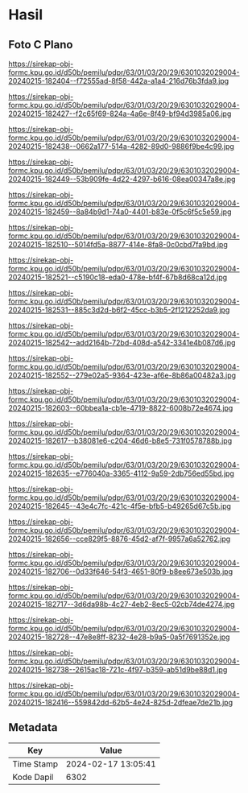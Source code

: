 # Hasil

## Foto C Plano

https://sirekap-obj-formc.kpu.go.id/d50b/pemilu/pdpr/63/01/03/20/29/6301032029004-20240215-182404--f72555ad-8f58-442a-a1a4-216d76b3fda9.jpg

https://sirekap-obj-formc.kpu.go.id/d50b/pemilu/pdpr/63/01/03/20/29/6301032029004-20240215-182427--f2c65f69-824a-4a6e-8f49-bf94d3985a06.jpg

https://sirekap-obj-formc.kpu.go.id/d50b/pemilu/pdpr/63/01/03/20/29/6301032029004-20240215-182438--0662a177-514a-4282-89d0-9886f9be4c99.jpg

https://sirekap-obj-formc.kpu.go.id/d50b/pemilu/pdpr/63/01/03/20/29/6301032029004-20240215-182449--53b909fe-4d22-4297-b616-08ea00347a8e.jpg

https://sirekap-obj-formc.kpu.go.id/d50b/pemilu/pdpr/63/01/03/20/29/6301032029004-20240215-182459--8a84b9d1-74a0-4401-b83e-0f5c6f5c5e59.jpg

https://sirekap-obj-formc.kpu.go.id/d50b/pemilu/pdpr/63/01/03/20/29/6301032029004-20240215-182510--5014fd5a-8877-414e-8fa8-0c0cbd7fa9bd.jpg

https://sirekap-obj-formc.kpu.go.id/d50b/pemilu/pdpr/63/01/03/20/29/6301032029004-20240215-182521--c5190c18-eda0-478e-bf4f-67b8d68ca12d.jpg

https://sirekap-obj-formc.kpu.go.id/d50b/pemilu/pdpr/63/01/03/20/29/6301032029004-20240215-182531--885c3d2d-b6f2-45cc-b3b5-2f1212252da9.jpg

https://sirekap-obj-formc.kpu.go.id/d50b/pemilu/pdpr/63/01/03/20/29/6301032029004-20240215-182542--add2164b-72bd-408d-a542-3341e4b087d6.jpg

https://sirekap-obj-formc.kpu.go.id/d50b/pemilu/pdpr/63/01/03/20/29/6301032029004-20240215-182552--279e02a5-9364-423e-af6e-8b86a00482a3.jpg

https://sirekap-obj-formc.kpu.go.id/d50b/pemilu/pdpr/63/01/03/20/29/6301032029004-20240215-182603--60bbea1a-cb1e-4719-8822-6008b72e4674.jpg

https://sirekap-obj-formc.kpu.go.id/d50b/pemilu/pdpr/63/01/03/20/29/6301032029004-20240215-182617--b38081e6-c204-46d6-b8e5-731f0578788b.jpg

https://sirekap-obj-formc.kpu.go.id/d50b/pemilu/pdpr/63/01/03/20/29/6301032029004-20240215-182635--e776040a-3365-4112-9a59-2db756ed55bd.jpg

https://sirekap-obj-formc.kpu.go.id/d50b/pemilu/pdpr/63/01/03/20/29/6301032029004-20240215-182645--43e4c7fc-421c-4f5e-bfb5-b49265d67c5b.jpg

https://sirekap-obj-formc.kpu.go.id/d50b/pemilu/pdpr/63/01/03/20/29/6301032029004-20240215-182656--cce829f5-8876-45d2-af7f-9957a6a52762.jpg

https://sirekap-obj-formc.kpu.go.id/d50b/pemilu/pdpr/63/01/03/20/29/6301032029004-20240215-182706--0d33f646-54f3-4651-80f9-b8ee673e503b.jpg

https://sirekap-obj-formc.kpu.go.id/d50b/pemilu/pdpr/63/01/03/20/29/6301032029004-20240215-182717--3d6da98b-4c27-4eb2-8ec5-02cb74de4274.jpg

https://sirekap-obj-formc.kpu.go.id/d50b/pemilu/pdpr/63/01/03/20/29/6301032029004-20240215-182728--47e8e8ff-8232-4e28-b9a5-0a5f7691352e.jpg

https://sirekap-obj-formc.kpu.go.id/d50b/pemilu/pdpr/63/01/03/20/29/6301032029004-20240215-182738--2615ac18-721c-4f97-b359-ab51d9be88d1.jpg

https://sirekap-obj-formc.kpu.go.id/d50b/pemilu/pdpr/63/01/03/20/29/6301032029004-20240215-182416--559842dd-62b5-4e24-825d-2dfeae7de21b.jpg


## Metadata

| Key        | Value               |
| ---------- | ------------------- |
| Time Stamp | 2024-02-17 13:05:41 |
| Kode Dapil | 6302                |



